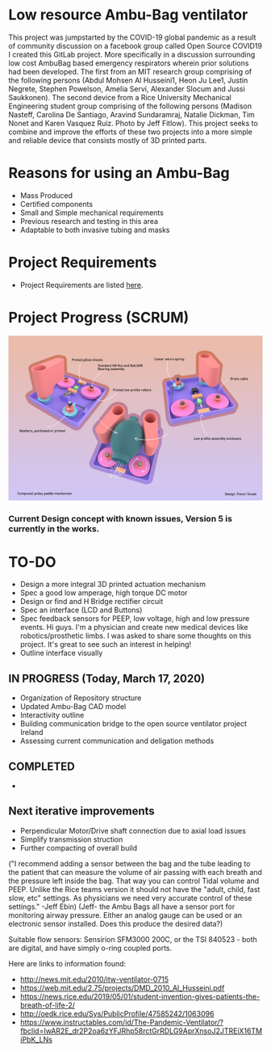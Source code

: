 # Low resource Ambu-Bag ventilator

This project was jumpstarted by the COVID-19 global pandemic as a result of community discussion on a facebook group called Open Source COVID19 I created this GitLab project. More specifically in a discussion surrounding low cost AmbuBag based emergency respirators wherein prior solutions had been developed. The first from an MIT research group comprising of the following persons (Abdul Mohsen Al Husseini1, Heon Ju Lee1, Justin Negrete, Stephen Powelson, Amelia Servi, Alexander Slocum and Jussi Saukkonen). The second device from a Rice University Mechanical Engineering student group comprising of the following persons (Madison Nasteff, Carolina De Santiago, Aravind Sundaramraj, Natalie Dickman, Tim Nonet and Karen Vasquez Ruiz. Photo by Jeff Fitlow). This project seeks to combine and improve the efforts of these two projects into a more simple and reliable device that consists mostly of 3D printed parts.

# Reasons for using an Ambu-Bag

- Mass Produced
- Certified components
- Small and Simple mechanical requirements
- Previous research and testing in this area
- Adaptable to both invasive tubing and masks

# Project Requirements
- Project Requirements are listed [here](Requirements.md).

# Project Progress (SCRUM)

![Current Mechanical Concept](images/CONCEPT_4_MECH.png)
### Current Design concept with known issues, Version 5 is currently in the works.

# TO-DO

- Design a more integral 3D printed actuation mechanism
- Spec a good low amperage, high torque DC motor
- Design or find and H Bridge rectifier circuit
- Spec an interface (LCD and Buttons)
- Spec feedback sensors for PEEP, low voltage, high and low pressure events. Hi guys. I'm a physician and create new medical devices like robotics/prosthetic limbs. I was asked to share some thoughts on this project. It's great to see such an interest in helping!
- Outline interface visually

## IN PROGRESS (Today, March 17, 2020)

- Organization of Repository structure
- Updated Ambu-Bag CAD model
- Interactivity outline
- Building communication bridge to the open source ventilator project Ireland
- Assessing current communication and deligation methods

## COMPLETED

-

## Next iterative improvements

- Perpendicular Motor/Drive shaft connection due to axial load issues
- Simplify transmission struction
- Further compacting of overall build

("I recommend adding a sensor between the bag and the tube leading to the patient that can measure the volume of air passing with each breath and the pressure left inside the bag. That way you can control Tidal volume and PEEP.
Unlike the Rice teams version it should not have the "adult, child, fast slow, etc" settings. As physicians we need very accurate control of these settings." -Jeff Ebin)
(Jeff- the Ambu Bags all have a sensor port for monitoring airway pressure. Either an analog gauge can be used or an electronic sensor installed. Does this produce the desired data?)

Suitable flow sensors: Sensirion SFM3000 200C, or the TSI 840523 - both are digital, and have simply o-ring coupled ports.

Here are links to information found:

* http://news.mit.edu/2010/itw-ventilator-0715
* https://web.mit.edu/2.75/projects/DMD_2010_Al_Husseini.pdf
* https://news.rice.edu/2019/05/01/student-invention-gives-patients-the-breath-of-life-2/
* http://oedk.rice.edu/Sys/PublicProfile/47585242/1063096
* https://www.instructables.com/id/The-Pandemic-Ventilator/?fbclid=IwAR2E_dr2P2oa6zYFJRhp58rctGrRDLG9AprXnsoJ2JTREiX16TMiPbK_LNs

